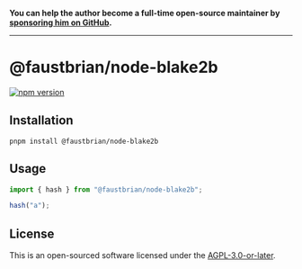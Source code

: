 **You can help the author become a full-time open-source maintainer by [sponsoring him on GitHub](https://github.com/sponsors/faustbrian).**

---

# @faustbrian/node-blake2b

[![npm version](https://badgen.net/npm/v/@faustbrian/node-blake2b)](https://npm.im/@faustbrian/node-blake2b)

## Installation

```
pnpm install @faustbrian/node-blake2b
```

## Usage

```ts
import { hash } from "@faustbrian/node-blake2b";

hash("a");
```

## License

This is an open-sourced software licensed under the [AGPL-3.0-or-later](LICENSE).

